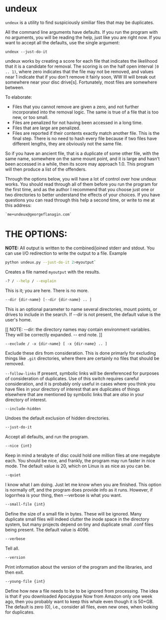 undeux
=======================================================

`undeux` is a utility to find suspiciously similiar files that
may be duplicates.

All the command line arguments have defaults. If you run the program
with no arguments, you will be reading the help, just like you are
right now. If you want to accept all the defaults, use the single
argument:

    undeux --just-do-it

undeux works by creating a score for each file that indicates the
likelihood that it is a candidate for removal. The scoring is on
the half open interval `[0 .. 1)`, where zero indicates that the file
may not be removed, and values near 1 indicate that if you don't
remove it fairly soon, WW III will break out somewhere near your
disc drive[s]. Fortunately, most files are somewhere between.

To elaborate:

- Files that you cannot remove are given a zero, and not further
    incorporated into the removal logic. The same is true of a file
    that is too new, or too small.
- Files are penalized for not having been accessed in a long time.
- Files that are large are penalized.
- Files are reported if their contents exactly match another
    file. This is the final step. There is no need to hash every
    file because if two files have different lengths, they
    are obviously not the same file.

So if you have an ancient file, that is a duplicate of some other
file, with the same name, somewhere on the same mount point, and it
is large and hasn't been accessed in a while, then its score
may approach 1.0. This program will then produce a list of the
offenders.

Through the options below, you will have a lot of control over
how undeux works. You should read through all of them before you
run the program for the first time, and as the author I recommend
that you choose just one or two directories to better understand
the effects of your choices. If you have questions you can read
through this help a second time, or write to me at this address:

    `me+undeux@georgeflanagin.com`

THE OPTIONS:
==================================================================

**NOTE:** All output is written to the combined/joined stderr and
stdout. You can use I/O redirection to write the output to a file.
Example

```bash
python undeux.py --just-do-it 2>myoutput`
```

Creates a file named `myoutput` with the results.

```bash
-? / --help / --explain
```
This is it; you are here. There is no
more.

```bash
--dir {dir-name} [--dir {dir-name} .. ]
```
This is an optional parameter to name several directories,
mount points, or drives to include in the search. If --dir
is not present, the default value is the user's home.

[[ NOTE: --dir: the directory names may contain environment
variables. They will be correctly expanded. -- end note. ]]

```
--exclude / -x {dir-name} [ -x {dir-name} .. ]
```
Exclude these dirs from consideration. This is done primarly
for excluding things like `.git` directories, where there
are certainly no files that should be removed.

`--follow-links`
If present, symbolic links will be dereferenced for purposes
of consideration of duplicates. Use of this switch requires
careful consideration, and it is probably only useful in
cases where you think you have files in your directory of
interest that are duplicates of things elsewhere that are
mentioned by symbolic links that are *also* in your
directory of interest.

```bash
--include-hidden
``` 
Undoes the default exclusion of hidden directories.

```bash
--just-do-it
```
Accept all defaults, and run the program.

```bash
--nice {int}
```
Keep in mind a terabyte of disc could hold one million files
at one megabyte each. You should be nice, and frankly, the program
may run faster in nice mode. The default value is 20, which
on Linux is as nice as you can be.

```bash
--quiet
```
I know what I am doing. Just let me know when you are finished.
This option is normally off, and the program does provide info
as it runs. However, if logorrhea is your thing, then --verbose
is what you want.

```bash
--small-file {int}
```
Define the size of a small file in bytes. These will be ignored.
Many duplicate small files will indeed clutter the inode space
in the directory system, but many projects depend on tiny and
duplicate small .conf files being present. The default value is
4096.

```bash
--verbose
```
Tell all.

```bash
--version
```
Print information about the version of the program and the libraries,
and then exit.

```bash
--young-file {int}
```
Define how new a file needs to be to be ignored from processing.
The idea is that if you downloaded Apocalypse Now from Amazon only
one week ago, then you probably want to keep this whale even
though it is 50+GB. The default is zero (0), i.e., consider all files,
even new ones, when looking for duplicates.
